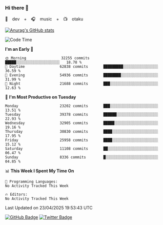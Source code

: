 ### Hi there 👋

🚀　dev　+　🎧　music　+　📺　otaku


[![Anurag's GitHub stats](https://github-readme-stats.vercel.app/api?username=koheitasaka&count_private=true&show_icons=true&theme=monokai)](https://github.com/koheitasaka/github-readme-stats)

<!--START_SECTION:waka-->
![Code Time](http://img.shields.io/badge/Code%20Time-1%2C161%20hrs%2023%20mins-blue)

**I'm an Early 🐤** 

```text
🌞 Morning                32255 commits       █████░░░░░░░░░░░░░░░░░░░░   18.78 % 
🌆 Daytime                62838 commits       █████████░░░░░░░░░░░░░░░░   36.59 % 
🌃 Evening                54936 commits       ████████░░░░░░░░░░░░░░░░░   31.99 % 
🌙 Night                  21688 commits       ███░░░░░░░░░░░░░░░░░░░░░░   12.63 % 
```
📅 **I'm Most Productive on Tuesday** 

```text
Monday                   23202 commits       ███░░░░░░░░░░░░░░░░░░░░░░   13.51 % 
Tuesday                  39378 commits       ██████░░░░░░░░░░░░░░░░░░░   22.93 % 
Wednesday                32905 commits       █████░░░░░░░░░░░░░░░░░░░░   19.16 % 
Thursday                 30830 commits       ████░░░░░░░░░░░░░░░░░░░░░   17.95 % 
Friday                   25958 commits       ████░░░░░░░░░░░░░░░░░░░░░   15.12 % 
Saturday                 11108 commits       ██░░░░░░░░░░░░░░░░░░░░░░░   06.47 % 
Sunday                   8336 commits        █░░░░░░░░░░░░░░░░░░░░░░░░   04.85 % 
```


📊 **This Week I Spent My Time On** 

```text
💬 Programming Languages: 
No Activity Tracked This Week

🔥 Editors: 
No Activity Tracked This Week
```


 Last Updated on 23/04/2025 19:53:43 UTC
<!--END_SECTION:waka-->

[![GitHub Badge](https://img.shields.io/badge/GitHub-100000?style=for-the-badge&logo=github&logoColor=white)](https://github.com/koheitasaka)
[![Twitter Badge](https://img.shields.io/badge/Twitter-1DA1F2?style=for-the-badge&logo=twitter&logoColor=white)](https://twitter.com/sleep_asleep_)
